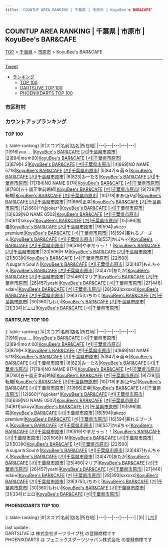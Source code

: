 ```yaml
---
title: 'COUNTUP AREA RANKING | 千葉県 | 市原市 | KoyuBee's BAR&CAFE'
---
```

## COUNTUP AREA RANKING | 千葉県 | 市原市 | KoyuBee's BAR&CAFE

[TOP](/darts/rank/) > [千葉県](/darts/rank/千葉県/) > [市原市](/darts/rank/千葉県/市原市/) > KoyuBee's BAR&CAFE

___

<a href="https://twitter.com/share?ref_src=twsrc%5Etfw" data-text="COUNTUP AREA RANKING | 千葉県市原市KoyuBee's BAR&CAFE" class="twitter-share-button" data-hashtags="DARTSLIVE,PHOENIXDARTS,darts,ダーツ" data-show-count="false">Tweet</a>

* [ランキング](#カウントアップランキング)
    * [TOP 100](#top-100)
    * [DARTSLIVE TOP 100](#dartslive-top-100)
    * [PHOENIXDARTS TOP 100](#phoenixdarts-top-100)

### 市区町村

<ul>

</ul>

### カウントアップランキング

#### TOP 100



{:.table-ranking}
|#|スコア|名前|店名|所在地|
|---|---|---|---|---|
|1|916|<span class="rank-name-dl">yuu.....</span>|<a href="/darts/rank/shops/c3edf7461d5e11fbfec1ae84bb28bd87.html">KoyuBee's BAR&CAFE</a> <a href="https://search.dartslive.com/jp/shop/c3edf7461d5e11fbfec1ae84bb28bd87">[↗]</a>|<a href="/darts/rank/千葉県/市原市">千葉県市原市</a>|
|2|894|<span class="rank-name-dl">mo☆00</span>|<a href="/darts/rank/shops/c3edf7461d5e11fbfec1ae84bb28bd87.html">KoyuBee's BAR&CAFE</a> <a href="https://search.dartslive.com/jp/shop/c3edf7461d5e11fbfec1ae84bb28bd87">[↗]</a>|<a href="/darts/rank/千葉県/市原市">千葉県市原市</a>|
|3|879|<span class="rank-name-dl">H.S</span>|<a href="/darts/rank/shops/c3edf7461d5e11fbfec1ae84bb28bd87.html">KoyuBee's BAR&CAFE</a> <a href="https://search.dartslive.com/jp/shop/c3edf7461d5e11fbfec1ae84bb28bd87">[↗]</a>|<a href="/darts/rank/千葉県/市原市">千葉県市原市</a>|
|4|869|<span class="rank-name-dl">NO NAME 5718</span>|<a href="/darts/rank/shops/c3edf7461d5e11fbfec1ae84bb28bd87.html">KoyuBee's BAR&CAFE</a> <a href="https://search.dartslive.com/jp/shop/c3edf7461d5e11fbfec1ae84bb28bd87">[↗]</a>|<a href="/darts/rank/千葉県/市原市">千葉県市原市</a>|
|5|847|<span class="rank-name-dl">☆繭☆</span>|<a href="/darts/rank/shops/c3edf7461d5e11fbfec1ae84bb28bd87.html">KoyuBee's BAR&CAFE</a> <a href="https://search.dartslive.com/jp/shop/c3edf7461d5e11fbfec1ae84bb28bd87">[↗]</a>|<a href="/darts/rank/千葉県/市原市">千葉県市原市</a>|
|6|823|<span class="rank-name-dl">みーたろ</span>|<a href="/darts/rank/shops/c3edf7461d5e11fbfec1ae84bb28bd87.html">KoyuBee's BAR&CAFE</a> <a href="https://search.dartslive.com/jp/shop/c3edf7461d5e11fbfec1ae84bb28bd87">[↗]</a>|<a href="/darts/rank/千葉県/市原市">千葉県市原市</a>|
|7|784|<span class="rank-name-dl">NO NAME 9174</span>|<a href="/darts/rank/shops/c3edf7461d5e11fbfec1ae84bb28bd87.html">KoyuBee's BAR&CAFE</a> <a href="https://search.dartslive.com/jp/shop/c3edf7461d5e11fbfec1ae84bb28bd87">[↗]</a>|<a href="/darts/rank/千葉県/市原市">千葉県市原市</a>|
|8|780|<span class="rank-name-dl">五十嵐正幸前嶋組</span>|<a href="/darts/rank/shops/c3edf7461d5e11fbfec1ae84bb28bd87.html">KoyuBee's BAR&CAFE</a> <a href="https://search.dartslive.com/jp/shop/c3edf7461d5e11fbfec1ae84bb28bd87">[↗]</a>|<a href="/darts/rank/千葉県/市原市">千葉県市原市</a>|
|9|729|<span class="rank-name-dl">回転機</span>|<a href="/darts/rank/shops/c3edf7461d5e11fbfec1ae84bb28bd87.html">KoyuBee's BAR&CAFE</a> <a href="https://search.dartslive.com/jp/shop/c3edf7461d5e11fbfec1ae84bb28bd87">[↗]</a>|<a href="/darts/rank/千葉県/市原市">千葉県市原市</a>|
|10|718|<span class="rank-name-dl">まあ(*≧∀≦*)</span>|<a href="/darts/rank/shops/c3edf7461d5e11fbfec1ae84bb28bd87.html">KoyuBee's BAR&CAFE</a> <a href="https://search.dartslive.com/jp/shop/c3edf7461d5e11fbfec1ae84bb28bd87">[↗]</a>|<a href="/darts/rank/千葉県/市原市">千葉県市原市</a>|
|11|666|<span class="rank-name-dl">正幸</span>|<a href="/darts/rank/shops/c3edf7461d5e11fbfec1ae84bb28bd87.html">KoyuBee's BAR&CAFE</a> <a href="https://search.dartslive.com/jp/shop/c3edf7461d5e11fbfec1ae84bb28bd87">[↗]</a>|<a href="/darts/rank/千葉県/市原市">千葉県市原市</a>|
|12|660|<span class="rank-name-dl">†Y@joker†</span>|<a href="/darts/rank/shops/c3edf7461d5e11fbfec1ae84bb28bd87.html">KoyuBee's BAR&CAFE</a> <a href="https://search.dartslive.com/jp/shop/c3edf7461d5e11fbfec1ae84bb28bd87">[↗]</a>|<a href="/darts/rank/千葉県/市原市">千葉県市原市</a>|
|13|639|<span class="rank-name-dl">NO NAME 0502</span>|<a href="/darts/rank/shops/c3edf7461d5e11fbfec1ae84bb28bd87.html">KoyuBee's BAR&CAFE</a> <a href="https://search.dartslive.com/jp/shop/c3edf7461d5e11fbfec1ae84bb28bd87">[↗]</a>|<a href="/darts/rank/千葉県/市原市">千葉県市原市</a>|
|14|611|<span class="rank-name-dl">takuya</span>|<a href="/darts/rank/shops/c3edf7461d5e11fbfec1ae84bb28bd87.html">KoyuBee's BAR&CAFE</a> <a href="https://search.dartslive.com/jp/shop/c3edf7461d5e11fbfec1ae84bb28bd87">[↗]</a>|<a href="/darts/rank/千葉県/市原市">千葉県市原市</a>|
|15|596|<span class="rank-name-dl">黒猫</span>|<a href="/darts/rank/shops/c3edf7461d5e11fbfec1ae84bb28bd87.html">KoyuBee's BAR&CAFE</a> <a href="https://search.dartslive.com/jp/shop/c3edf7461d5e11fbfec1ae84bb28bd87">[↗]</a>|<a href="/darts/rank/千葉県/市原市">千葉県市原市</a>|
|16|594|<span class="rank-name-dl">takezo premium</span>|<a href="/darts/rank/shops/c3edf7461d5e11fbfec1ae84bb28bd87.html">KoyuBee's BAR&CAFE</a> <a href="https://search.dartslive.com/jp/shop/c3edf7461d5e11fbfec1ae84bb28bd87">[↗]</a>|<a href="/darts/rank/千葉県/市原市">千葉県市原市</a>|
|16|594|<span class="rank-name-dl">暴れるプーさん</span>|<a href="/darts/rank/shops/c3edf7461d5e11fbfec1ae84bb28bd87.html">KoyuBee's BAR&CAFE</a> <a href="https://search.dartslive.com/jp/shop/c3edf7461d5e11fbfec1ae84bb28bd87">[↗]</a>|<a href="/darts/rank/千葉県/市原市">千葉県市原市</a>|
|18|557|<span class="rank-name-dl">かぼちゃ</span>|<a href="/darts/rank/shops/c3edf7461d5e11fbfec1ae84bb28bd87.html">KoyuBee's BAR&CAFE</a> <a href="https://search.dartslive.com/jp/shop/c3edf7461d5e11fbfec1ae84bb28bd87">[↗]</a>|<a href="/darts/rank/千葉県/市原市">千葉県市原市</a>|
|19|519|<span class="rank-name-dl">やまだっっ！！</span>|<a href="/darts/rank/shops/c3edf7461d5e11fbfec1ae84bb28bd87.html">KoyuBee's BAR&CAFE</a> <a href="https://search.dartslive.com/jp/shop/c3edf7461d5e11fbfec1ae84bb28bd87">[↗]</a>|<a href="/darts/rank/千葉県/市原市">千葉県市原市</a>|
|20|506|<span class="rank-name-dl">H.M</span>|<a href="/darts/rank/shops/c3edf7461d5e11fbfec1ae84bb28bd87.html">KoyuBee's BAR&CAFE</a> <a href="https://search.dartslive.com/jp/shop/c3edf7461d5e11fbfec1ae84bb28bd87">[↗]</a>|<a href="/darts/rank/千葉県/市原市">千葉県市原市</a>|
|21|503|<span class="rank-name-dl">K</span>|<a href="/darts/rank/shops/c3edf7461d5e11fbfec1ae84bb28bd87.html">KoyuBee's BAR&CAFE</a> <a href="https://search.dartslive.com/jp/shop/c3edf7461d5e11fbfec1ae84bb28bd87">[↗]</a>|<a href="/darts/rank/千葉県/市原市">千葉県市原市</a>|
|22|500|<span class="rank-name-dl">☆sugar☆Soul☆</span>|<a href="/darts/rank/shops/c3edf7461d5e11fbfec1ae84bb28bd87.html">KoyuBee's BAR&CAFE</a> <a href="https://search.dartslive.com/jp/shop/c3edf7461d5e11fbfec1ae84bb28bd87">[↗]</a>|<a href="/darts/rank/千葉県/市原市">千葉県市原市</a>|
|23|487|<span class="rank-name-dl">もんちゃん</span>|<a href="/darts/rank/shops/c3edf7461d5e11fbfec1ae84bb28bd87.html">KoyuBee's BAR&CAFE</a> <a href="https://search.dartslive.com/jp/shop/c3edf7461d5e11fbfec1ae84bb28bd87">[↗]</a>|<a href="/darts/rank/千葉県/市原市">千葉県市原市</a>|
|24|470|<span class="rank-name-dl">あたか</span>|<a href="/darts/rank/shops/c3edf7461d5e11fbfec1ae84bb28bd87.html">KoyuBee's BAR&CAFE</a> <a href="https://search.dartslive.com/jp/shop/c3edf7461d5e11fbfec1ae84bb28bd87">[↗]</a>|<a href="/darts/rank/千葉県/市原市">千葉県市原市</a>|
|25|460|<span class="rank-name-dl">マリア</span>|<a href="/darts/rank/shops/c3edf7461d5e11fbfec1ae84bb28bd87.html">KoyuBee's BAR&CAFE</a> <a href="https://search.dartslive.com/jp/shop/c3edf7461d5e11fbfec1ae84bb28bd87">[↗]</a>|<a href="/darts/rank/千葉県/市原市">千葉県市原市</a>|
|26|457|<span class="rank-name-dl">yoshi</span>|<a href="/darts/rank/shops/c3edf7461d5e11fbfec1ae84bb28bd87.html">KoyuBee's BAR&CAFE</a> <a href="https://search.dartslive.com/jp/shop/c3edf7461d5e11fbfec1ae84bb28bd87">[↗]</a>|<a href="/darts/rank/千葉県/市原市">千葉県市原市</a>|
|27|446|<span class="rank-name-dl">⭐︎dai⭐︎</span>|<a href="/darts/rank/shops/c3edf7461d5e11fbfec1ae84bb28bd87.html">KoyuBee's BAR&CAFE</a> <a href="https://search.dartslive.com/jp/shop/c3edf7461d5e11fbfec1ae84bb28bd87">[↗]</a>|<a href="/darts/rank/千葉県/市原市">千葉県市原市</a>|
|28|393|<span class="rank-name-dl">sxxoxx</span>|<a href="/darts/rank/shops/c3edf7461d5e11fbfec1ae84bb28bd87.html">KoyuBee's BAR&CAFE</a> <a href="https://search.dartslive.com/jp/shop/c3edf7461d5e11fbfec1ae84bb28bd87">[↗]</a>|<a href="/darts/rank/千葉県/市原市">千葉県市原市</a>|
|29|375|<span class="rank-name-dl">いちのく</span>|<a href="/darts/rank/shops/c3edf7461d5e11fbfec1ae84bb28bd87.html">KoyuBee's BAR&CAFE</a> <a href="https://search.dartslive.com/jp/shop/c3edf7461d5e11fbfec1ae84bb28bd87">[↗]</a>|<a href="/darts/rank/千葉県/市原市">千葉県市原市</a>|
|30|360|<span class="rank-name-dl">もわい</span>|<a href="/darts/rank/shops/c3edf7461d5e11fbfec1ae84bb28bd87.html">KoyuBee's BAR&CAFE</a> <a href="https://search.dartslive.com/jp/shop/c3edf7461d5e11fbfec1ae84bb28bd87">[↗]</a>|<a href="/darts/rank/千葉県/市原市">千葉県市原市</a>|
|31|334|<span class="rank-name-dl">ピエロ</span>|<a href="/darts/rank/shops/c3edf7461d5e11fbfec1ae84bb28bd87.html">KoyuBee's BAR&CAFE</a> <a href="https://search.dartslive.com/jp/shop/c3edf7461d5e11fbfec1ae84bb28bd87">[↗]</a>|<a href="/darts/rank/千葉県/市原市">千葉県市原市</a>|


#### DARTSLIVE TOP 100



{:.table-ranking}
|#|スコア|名前|店名|所在地|
|---|---|---|---|---|
|1|916|<span class="rank-name-dl">yuu.....</span>|<a href="/darts/rank/shops/c3edf7461d5e11fbfec1ae84bb28bd87.html">KoyuBee's BAR&CAFE</a> <a href="https://search.dartslive.com/jp/shop/c3edf7461d5e11fbfec1ae84bb28bd87">[↗]</a>|<a href="/darts/rank/千葉県/市原市">千葉県市原市</a>|
|2|894|<span class="rank-name-dl">mo☆00</span>|<a href="/darts/rank/shops/c3edf7461d5e11fbfec1ae84bb28bd87.html">KoyuBee's BAR&CAFE</a> <a href="https://search.dartslive.com/jp/shop/c3edf7461d5e11fbfec1ae84bb28bd87">[↗]</a>|<a href="/darts/rank/千葉県/市原市">千葉県市原市</a>|
|3|879|<span class="rank-name-dl">H.S</span>|<a href="/darts/rank/shops/c3edf7461d5e11fbfec1ae84bb28bd87.html">KoyuBee's BAR&CAFE</a> <a href="https://search.dartslive.com/jp/shop/c3edf7461d5e11fbfec1ae84bb28bd87">[↗]</a>|<a href="/darts/rank/千葉県/市原市">千葉県市原市</a>|
|4|869|<span class="rank-name-dl">NO NAME 5718</span>|<a href="/darts/rank/shops/c3edf7461d5e11fbfec1ae84bb28bd87.html">KoyuBee's BAR&CAFE</a> <a href="https://search.dartslive.com/jp/shop/c3edf7461d5e11fbfec1ae84bb28bd87">[↗]</a>|<a href="/darts/rank/千葉県/市原市">千葉県市原市</a>|
|5|847|<span class="rank-name-dl">☆繭☆</span>|<a href="/darts/rank/shops/c3edf7461d5e11fbfec1ae84bb28bd87.html">KoyuBee's BAR&CAFE</a> <a href="https://search.dartslive.com/jp/shop/c3edf7461d5e11fbfec1ae84bb28bd87">[↗]</a>|<a href="/darts/rank/千葉県/市原市">千葉県市原市</a>|
|6|823|<span class="rank-name-dl">みーたろ</span>|<a href="/darts/rank/shops/c3edf7461d5e11fbfec1ae84bb28bd87.html">KoyuBee's BAR&CAFE</a> <a href="https://search.dartslive.com/jp/shop/c3edf7461d5e11fbfec1ae84bb28bd87">[↗]</a>|<a href="/darts/rank/千葉県/市原市">千葉県市原市</a>|
|7|784|<span class="rank-name-dl">NO NAME 9174</span>|<a href="/darts/rank/shops/c3edf7461d5e11fbfec1ae84bb28bd87.html">KoyuBee's BAR&CAFE</a> <a href="https://search.dartslive.com/jp/shop/c3edf7461d5e11fbfec1ae84bb28bd87">[↗]</a>|<a href="/darts/rank/千葉県/市原市">千葉県市原市</a>|
|8|780|<span class="rank-name-dl">五十嵐正幸前嶋組</span>|<a href="/darts/rank/shops/c3edf7461d5e11fbfec1ae84bb28bd87.html">KoyuBee's BAR&CAFE</a> <a href="https://search.dartslive.com/jp/shop/c3edf7461d5e11fbfec1ae84bb28bd87">[↗]</a>|<a href="/darts/rank/千葉県/市原市">千葉県市原市</a>|
|9|729|<span class="rank-name-dl">回転機</span>|<a href="/darts/rank/shops/c3edf7461d5e11fbfec1ae84bb28bd87.html">KoyuBee's BAR&CAFE</a> <a href="https://search.dartslive.com/jp/shop/c3edf7461d5e11fbfec1ae84bb28bd87">[↗]</a>|<a href="/darts/rank/千葉県/市原市">千葉県市原市</a>|
|10|718|<span class="rank-name-dl">まあ(*≧∀≦*)</span>|<a href="/darts/rank/shops/c3edf7461d5e11fbfec1ae84bb28bd87.html">KoyuBee's BAR&CAFE</a> <a href="https://search.dartslive.com/jp/shop/c3edf7461d5e11fbfec1ae84bb28bd87">[↗]</a>|<a href="/darts/rank/千葉県/市原市">千葉県市原市</a>|
|11|666|<span class="rank-name-dl">正幸</span>|<a href="/darts/rank/shops/c3edf7461d5e11fbfec1ae84bb28bd87.html">KoyuBee's BAR&CAFE</a> <a href="https://search.dartslive.com/jp/shop/c3edf7461d5e11fbfec1ae84bb28bd87">[↗]</a>|<a href="/darts/rank/千葉県/市原市">千葉県市原市</a>|
|12|660|<span class="rank-name-dl">†Y@joker†</span>|<a href="/darts/rank/shops/c3edf7461d5e11fbfec1ae84bb28bd87.html">KoyuBee's BAR&CAFE</a> <a href="https://search.dartslive.com/jp/shop/c3edf7461d5e11fbfec1ae84bb28bd87">[↗]</a>|<a href="/darts/rank/千葉県/市原市">千葉県市原市</a>|
|13|639|<span class="rank-name-dl">NO NAME 0502</span>|<a href="/darts/rank/shops/c3edf7461d5e11fbfec1ae84bb28bd87.html">KoyuBee's BAR&CAFE</a> <a href="https://search.dartslive.com/jp/shop/c3edf7461d5e11fbfec1ae84bb28bd87">[↗]</a>|<a href="/darts/rank/千葉県/市原市">千葉県市原市</a>|
|14|611|<span class="rank-name-dl">takuya</span>|<a href="/darts/rank/shops/c3edf7461d5e11fbfec1ae84bb28bd87.html">KoyuBee's BAR&CAFE</a> <a href="https://search.dartslive.com/jp/shop/c3edf7461d5e11fbfec1ae84bb28bd87">[↗]</a>|<a href="/darts/rank/千葉県/市原市">千葉県市原市</a>|
|15|596|<span class="rank-name-dl">黒猫</span>|<a href="/darts/rank/shops/c3edf7461d5e11fbfec1ae84bb28bd87.html">KoyuBee's BAR&CAFE</a> <a href="https://search.dartslive.com/jp/shop/c3edf7461d5e11fbfec1ae84bb28bd87">[↗]</a>|<a href="/darts/rank/千葉県/市原市">千葉県市原市</a>|
|16|594|<span class="rank-name-dl">takezo premium</span>|<a href="/darts/rank/shops/c3edf7461d5e11fbfec1ae84bb28bd87.html">KoyuBee's BAR&CAFE</a> <a href="https://search.dartslive.com/jp/shop/c3edf7461d5e11fbfec1ae84bb28bd87">[↗]</a>|<a href="/darts/rank/千葉県/市原市">千葉県市原市</a>|
|16|594|<span class="rank-name-dl">暴れるプーさん</span>|<a href="/darts/rank/shops/c3edf7461d5e11fbfec1ae84bb28bd87.html">KoyuBee's BAR&CAFE</a> <a href="https://search.dartslive.com/jp/shop/c3edf7461d5e11fbfec1ae84bb28bd87">[↗]</a>|<a href="/darts/rank/千葉県/市原市">千葉県市原市</a>|
|18|557|<span class="rank-name-dl">かぼちゃ</span>|<a href="/darts/rank/shops/c3edf7461d5e11fbfec1ae84bb28bd87.html">KoyuBee's BAR&CAFE</a> <a href="https://search.dartslive.com/jp/shop/c3edf7461d5e11fbfec1ae84bb28bd87">[↗]</a>|<a href="/darts/rank/千葉県/市原市">千葉県市原市</a>|
|19|519|<span class="rank-name-dl">やまだっっ！！</span>|<a href="/darts/rank/shops/c3edf7461d5e11fbfec1ae84bb28bd87.html">KoyuBee's BAR&CAFE</a> <a href="https://search.dartslive.com/jp/shop/c3edf7461d5e11fbfec1ae84bb28bd87">[↗]</a>|<a href="/darts/rank/千葉県/市原市">千葉県市原市</a>|
|20|506|<span class="rank-name-dl">H.M</span>|<a href="/darts/rank/shops/c3edf7461d5e11fbfec1ae84bb28bd87.html">KoyuBee's BAR&CAFE</a> <a href="https://search.dartslive.com/jp/shop/c3edf7461d5e11fbfec1ae84bb28bd87">[↗]</a>|<a href="/darts/rank/千葉県/市原市">千葉県市原市</a>|
|21|503|<span class="rank-name-dl">K</span>|<a href="/darts/rank/shops/c3edf7461d5e11fbfec1ae84bb28bd87.html">KoyuBee's BAR&CAFE</a> <a href="https://search.dartslive.com/jp/shop/c3edf7461d5e11fbfec1ae84bb28bd87">[↗]</a>|<a href="/darts/rank/千葉県/市原市">千葉県市原市</a>|
|22|500|<span class="rank-name-dl">☆sugar☆Soul☆</span>|<a href="/darts/rank/shops/c3edf7461d5e11fbfec1ae84bb28bd87.html">KoyuBee's BAR&CAFE</a> <a href="https://search.dartslive.com/jp/shop/c3edf7461d5e11fbfec1ae84bb28bd87">[↗]</a>|<a href="/darts/rank/千葉県/市原市">千葉県市原市</a>|
|23|487|<span class="rank-name-dl">もんちゃん</span>|<a href="/darts/rank/shops/c3edf7461d5e11fbfec1ae84bb28bd87.html">KoyuBee's BAR&CAFE</a> <a href="https://search.dartslive.com/jp/shop/c3edf7461d5e11fbfec1ae84bb28bd87">[↗]</a>|<a href="/darts/rank/千葉県/市原市">千葉県市原市</a>|
|24|470|<span class="rank-name-dl">あたか</span>|<a href="/darts/rank/shops/c3edf7461d5e11fbfec1ae84bb28bd87.html">KoyuBee's BAR&CAFE</a> <a href="https://search.dartslive.com/jp/shop/c3edf7461d5e11fbfec1ae84bb28bd87">[↗]</a>|<a href="/darts/rank/千葉県/市原市">千葉県市原市</a>|
|25|460|<span class="rank-name-dl">マリア</span>|<a href="/darts/rank/shops/c3edf7461d5e11fbfec1ae84bb28bd87.html">KoyuBee's BAR&CAFE</a> <a href="https://search.dartslive.com/jp/shop/c3edf7461d5e11fbfec1ae84bb28bd87">[↗]</a>|<a href="/darts/rank/千葉県/市原市">千葉県市原市</a>|
|26|457|<span class="rank-name-dl">yoshi</span>|<a href="/darts/rank/shops/c3edf7461d5e11fbfec1ae84bb28bd87.html">KoyuBee's BAR&CAFE</a> <a href="https://search.dartslive.com/jp/shop/c3edf7461d5e11fbfec1ae84bb28bd87">[↗]</a>|<a href="/darts/rank/千葉県/市原市">千葉県市原市</a>|
|27|446|<span class="rank-name-dl">⭐︎dai⭐︎</span>|<a href="/darts/rank/shops/c3edf7461d5e11fbfec1ae84bb28bd87.html">KoyuBee's BAR&CAFE</a> <a href="https://search.dartslive.com/jp/shop/c3edf7461d5e11fbfec1ae84bb28bd87">[↗]</a>|<a href="/darts/rank/千葉県/市原市">千葉県市原市</a>|
|28|393|<span class="rank-name-dl">sxxoxx</span>|<a href="/darts/rank/shops/c3edf7461d5e11fbfec1ae84bb28bd87.html">KoyuBee's BAR&CAFE</a> <a href="https://search.dartslive.com/jp/shop/c3edf7461d5e11fbfec1ae84bb28bd87">[↗]</a>|<a href="/darts/rank/千葉県/市原市">千葉県市原市</a>|
|29|375|<span class="rank-name-dl">いちのく</span>|<a href="/darts/rank/shops/c3edf7461d5e11fbfec1ae84bb28bd87.html">KoyuBee's BAR&CAFE</a> <a href="https://search.dartslive.com/jp/shop/c3edf7461d5e11fbfec1ae84bb28bd87">[↗]</a>|<a href="/darts/rank/千葉県/市原市">千葉県市原市</a>|
|30|360|<span class="rank-name-dl">もわい</span>|<a href="/darts/rank/shops/c3edf7461d5e11fbfec1ae84bb28bd87.html">KoyuBee's BAR&CAFE</a> <a href="https://search.dartslive.com/jp/shop/c3edf7461d5e11fbfec1ae84bb28bd87">[↗]</a>|<a href="/darts/rank/千葉県/市原市">千葉県市原市</a>|
|31|334|<span class="rank-name-dl">ピエロ</span>|<a href="/darts/rank/shops/c3edf7461d5e11fbfec1ae84bb28bd87.html">KoyuBee's BAR&CAFE</a> <a href="https://search.dartslive.com/jp/shop/c3edf7461d5e11fbfec1ae84bb28bd87">[↗]</a>|<a href="/darts/rank/千葉県/市原市">千葉県市原市</a>|


#### PHOENIXDARTS TOP 100



{:.table-ranking}
|#|スコア|名前|店名|所在地|
|---|---|---|---|---|
||0|<span class="rank-name-dl"> </span>|<a href="/darts/rank/shops/.html"></a> <a href="">[↗]</a>|<a href="/darts/rank//"></a>|


<div class="footer border-top border-gray-light mt-5 pt-3 text-right text-gray">
    last update : <span style="font-weight: italic" id="foot_last_modified"></span><br />
    DARTSLIVE は 株式会社ダーツライブ社 の登録商標です<br />
    PHOENIXDARTS は フェニックスダーツジャパン株式会社 の登録商標です<br />
</div>

<script src="https://cdnjs.cloudflare.com/ajax/libs/jquery.tablesorter/2.31.3/js/jquery.tablesorter.min.js" integrity="sha512-qzgd5cYSZcosqpzpn7zF2ZId8f/8CHmFKZ8j7mU4OUXTNRd5g+ZHBPsgKEwoqxCtdQvExE5LprwwPAgoicguNg==" crossorigin="anonymous" referrerpolicy="no-referrer"></script>
<link rel="stylesheet" href="https://cdnjs.cloudflare.com/ajax/libs/jquery.tablesorter/2.31.3/css/theme.default.min.css" integrity="sha512-wghhOJkjQX0Lh3NSWvNKeZ0ZpNn+SPVXX1Qyc9OCaogADktxrBiBdKGDoqVUOyhStvMBmJQ8ZdMHiR3wuEq8+w==" crossorigin="anonymous" referrerpolicy="no-referrer" />
<script>
$(function() {
    $(".table-ranking").tablesorter({sortList:[[0, 0]]});
    $("#foot_last_modified").text(formatDate(new Date(document.lastModified), 'yyyy-MM-dd HH:mm:ss'));
});
</script>

<script async src="https://platform.twitter.com/widgets.js" charset="utf-8"></script>